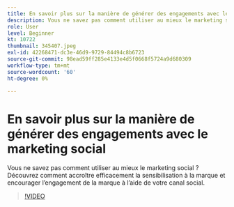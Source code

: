 ```yaml
---
title: En savoir plus sur la manière de générer des engagements avec le marketing social
description: Vous ne savez pas comment utiliser au mieux le marketing social ? Découvrez comment accroître efficacement la sensibilisation à la marque et encourager l’engagement de la marque à l’aide de votre canal social.
role: User
level: Beginner
kt: 10722
thumbnail: 345407.jpeg
exl-id: 42268471-dc3e-46d9-9729-84494c8b6723
source-git-commit: 98ead59ff285e4133e4d5f0668f5724a9d680309
workflow-type: tm+mt
source-wordcount: '60'
ht-degree: 0%

---
```


# En savoir plus sur la manière de générer des engagements avec le marketing social

Vous ne savez pas comment utiliser au mieux le marketing social ? Découvrez comment accroître efficacement la sensibilisation à la marque et encourager l’engagement de la marque à l’aide de votre canal social.

>[!VIDEO](https://video.tv.adobe.com/v/345407/?quality=12&learn=on)
